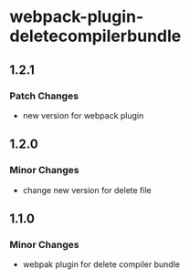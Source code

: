 # webpack-plugin-deletecompilerbundle

## 1.2.1

### Patch Changes

-   new version for webpack plugin

## 1.2.0

### Minor Changes

-   change new version for delete file

## 1.1.0

### Minor Changes

-   webpak plugin for delete compiler bundle
